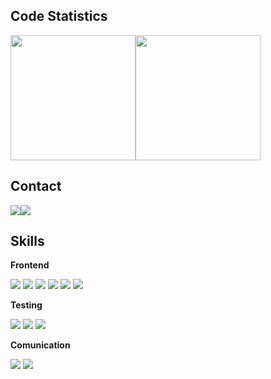 ## Code Statistics
<div style="display:flex; flex-direction:row;">
<img src="https://github-readme-stats.vercel.app/api?username=hamelln&show_icons=true&theme=tokyonight" height="200px">
<img src="https://github-readme-stats.vercel.app/api/top-langs/?username=hamelln&layout=compact&theme=tokyonight" height="200px">
</div>

## Contact
<div style="display:flex; flex-direction:row;">
    <a href="mailto:hylee.dev@gmail.com">
        <img src="https://img.shields.io/badge/Gmail-EA4335?style=for-the-badge&logo=gmail&logoColor=f2f2f2"> 
    </a>
    <a href="https://www.linkedin.com/in/%ED%83%9C%ED%98%84-%EC%9D%B4-531077273/">
        <img src="https://img.shields.io/badge/linkedin-0A66C2?style=for-the-badge&logo=linkedin&logoColor=f2f2f2"> 
    </a>
</div>

## Skills
<p><strong>Frontend</strong></p>
<div align="left">
<img src="https://img.shields.io/badge/React-373737?style=flat&logo=react&logoColor=61DAFB"/>
<img src="https://img.shields.io/badge/Next.js-373737?style=flat&logo=next.js&logoColor=000000"/>
<img src="https://img.shields.io/badge/TypeScript-373737?style=flat&logo=typescript&logoColor=3178C6"/>
<img src="https://img.shields.io/badge/HTML5-373737?style=flat&logo=html5&logoColor=E34F26"/>
<img src="https://img.shields.io/badge/CSS3-373737?style=flat&logo=css3&logoColor=1572B6"/>
<img src="https://img.shields.io/badge/JavaScript-373737?style=flat&logo=javascript&logoColor=F7DF1E"/>  
</div>

<p><strong>Testing</strong></p>
<div align="left">
<img src="https://img.shields.io/badge/Jest-373737?style=flat&logo=jest&logoColor=C21325"/>
<img src="https://img.shields.io/badge/Storybook-373737?style=flat&logo=storybook&logoColor=FF4785"/>
<img src="https://img.shields.io/badge/Cypress-373737?style=flat&logo=cypress&logoColor=17202C"/>
</div>

<p><strong>Comunication</strong></p>
<div align="left">
<img src="https://img.shields.io/badge/Figma-373737?style=flat&logo=figma&logoColor=F24E1E"/>
<img src="https://img.shields.io/badge/Discord-373737?style=flat&logo=discord&logoColor=5865F2"/>
</div>
